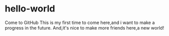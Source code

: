 # hello-world
Come to GitHub
This is my first time to come here,and i want to make a progress in the future.
And,it's nice to make more friends here,a new world!
